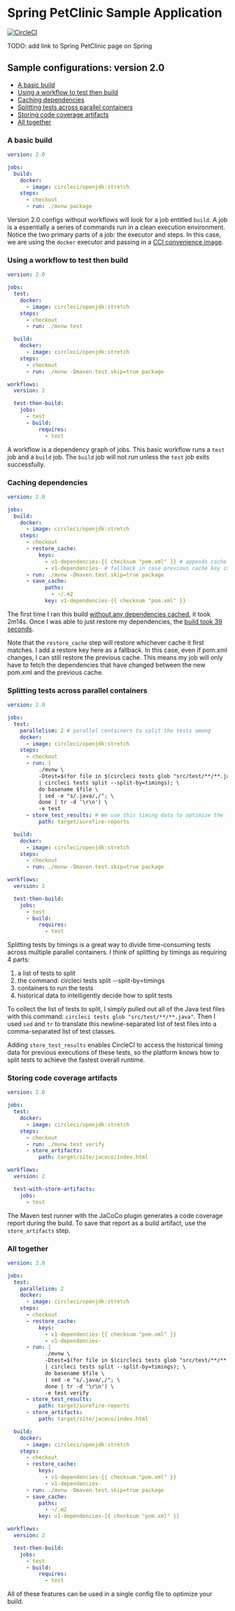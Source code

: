 
# Spring PetClinic Sample Application
 
[![CircleCI](https://circleci.com/gh/annapamma/spring-petclinic.svg?style=svg)](https://circleci.com/gh/annapamma/spring-petclinic)

TODO: add link to Spring PetClinic page on Spring

## Sample configurations: version 2.0
- [A basic build](#a-basic-build)
- [Using a workflow to test then build](#using-a-workflow-to-test-then-build)
- [Caching dependencies](#caching-dependencies)
- [Splitting tests across parallel containers](#splitting-tests-across-parallel-containers)
- [Storing code coverage artifacts](#storing-code-coverage-artifacts)
- [All together](#all-together)

### A basic build
```yaml
version: 2.0

jobs:
  build:
    docker:
      - image: circleci/openjdk:stretch
    steps:
      - checkout
      - run: ./mvnw package
```

Version 2.0 configs without workflows will look for a job entitled `build`.
A job is a essentially a series of commands run in a clean execution environment. Notice the two primary parts of a job: the executor and steps. In this case, we are using the `docker` executor and passing in a [CCI convenience image](https://circleci.com/docs/2.0/circleci-images/). 

### Using a workflow to test then build
```yaml
version: 2.0

jobs:
  test:
    docker:
      - image: circleci/openjdk:stretch
    steps:
      - checkout
      - run: ./mvnw test

  build:
    docker:
      - image: circleci/openjdk:stretch
    steps:
      - checkout
      - run: ./mvnw -Dmaven.test.skip=true package

workflows:
  version: 2

  test-then-build:
    jobs:
      - test
      - build:
          requires:
            - test
```
A workflow is a dependency graph of jobs. This basic workflow runs a `test` job and a `build` job. 
The `build` job will not run unless the `test` job exits successfully. 

### Caching dependencies
```yaml
version: 2.0

jobs:
  build:
    docker:
      - image: circleci/openjdk:stretch
    steps:
      - checkout
      - restore_cache:
          keys:
            - v1-dependencies-{{ checksum "pom.xml" }} # appends cache key with a hash of pom.xml file
            - v1-dependencies- # fallback in case previous cache key is not found
      - run: ./mvnw -Dmaven.test.skip=true package
      - save_cache:
            paths:
              - ~/.m2
            key: v1-dependencies-{{ checksum "pom.xml" }}
```
The first time I ran this build [without any dependencies cached](https://circleci.com/gh/annapamma/spring-petclinic/45), it took 2m14s. Once I was able to just restore my dependencies, the [build took 39 seconds](https://circleci.com/gh/annapamma/spring-petclinic/46). 

Note that the `restore_cache` step will restore whichever cache it first matches. I add a restore key here as a fallback. In this case, even if pom.xml changes, I can still restore the previous cache. This means my job will only have to fetch the dependencies that have changed between the new pom.xml and the previous cache. 

### Splitting tests across parallel containers
```yaml
version: 2.0

jobs:
  test:
    parallelism: 2 # parallel containers to split the tests among
    docker:
      - image: circleci/openjdk:stretch
    steps:
      - checkout
      - run: |
          ./mvnw \
          -Dtest=$(for file in $(circleci tests glob "src/test/**/**.java" \
          | circleci tests split --split-by=timings); \
          do basename $file \
          | sed -e "s/.java/,/"; \
          done | tr -d '\r\n') \
          -e test
      - store_test_results: # We use this timing data to optimize the future runs
          path: target/surefire-reports

  build:
    docker:
      - image: circleci/openjdk:stretch
    steps:
      - checkout
      - run: ./mvnw -Dmaven.test.skip=true package

workflows:
  version: 2

  test-then-build:
    jobs:
      - test
      - build:
          requires:
            - test
```
Splitting tests by timings is a great way to divide time-consuming tests across multiple parallel containers. 
I think of splitting by timings as requiring 4 parts:
1) a list of tests to split
2) the command: circleci tests split --split-by=timings
3) containers to run the tests
4) historical data to intelligently decide how to split tests

To collect the list of tests to split, I simply pulled out all of the Java test files with this command: `circleci tests glob "src/test/**/**.java"`. 
Then I used `sed` and `tr` to translate this newline-separated list of test files into a comma-separated list of test classes. 

Adding `store_test_results` enables CircleCI to access the historical timing data for previous executions of these tests, so the platform knows how to split tests to achieve the fastest overall runtime. 

### Storing code coverage artifacts
```yaml
version: 2.0

jobs:
  test:
    docker:
      - image: circleci/openjdk:stretch
    steps:
      - checkout
      - run: ./mvnw test verify
      - store_artifacts:
          path: target/site/jacoco/index.html

workflows:
  version: 2

  test-with-store-artifacts:
    jobs:
      - test
```
The Maven test runner with the JaCoCo plugin generates a code coverage report during the build. To save that report as a build artifact, use the `store_artifacts` step.

### All together
```yaml
version: 2.0

jobs:
  test:
    parallelism: 2
    docker:
      - image: circleci/openjdk:stretch
    steps:
      - checkout
      - restore_cache:
          keys:
            - v1-dependencies-{{ checksum "pom.xml" }}
            - v1-dependencies-
      - run: |
            ./mvnw \
            -Dtest=$(for file in $(circleci tests glob "src/test/**/**.java" \
            | circleci tests split --split-by=timings); \
            do basename $file \
            | sed -e "s/.java/,/"; \
            done | tr -d '\r\n') \
            -e test verify
      - store_test_results:
          path: target/surefire-reports
      - store_artifacts:
          path: target/site/jacoco/index.html

  build:
    docker:
      - image: circleci/openjdk:stretch
    steps:
      - checkout
      - restore_cache:
          keys:
            - v1-dependencies-{{ checksum "pom.xml" }}
            - v1-dependencies-
      - run: ./mvnw -Dmaven.test.skip=true package
      - save_cache:
          paths:
            - ~/.m2
          key: v1-dependencies-{{ checksum "pom.xml" }}

workflows:
  version: 2

  test-then-build:
    jobs:
      - test
      - build:
          requires:
            - test
```
All of these features can be used in a single config file to optimize your build. 

